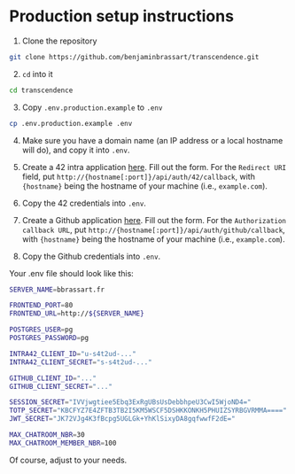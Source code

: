# Production setup instructions

1. Clone the repository

```sh
git clone https://github.com/benjaminbrassart/transcendence.git
```

2. `cd` into it

```sh
cd transcendence
```

3. Copy `.env.production.example` to `.env`

```sh
cp .env.production.example .env
```

4. Make sure you have a domain name (an IP address or a local hostname will do), and copy it into `.env`.

5. Create a 42 intra application [here](https://profile.intra.42.fr/oauth/applications). Fill out the form. For the `Redirect URI` field, put `http://{hostname[:port]}/api/auth/42/callback`, with `{hostname}` being the hostname of your machine (i.e., `example.com`).

6. Copy the 42 credentials into `.env`.

7. Create a Github application [here](https://github.com/settings/applications/new). Fill out the form. For the `Authorization callback URL`, put `http://{hostname[:port]}/api/auth/github/callback`, with `{hostname}` being the hostname of your machine (i.e., `example.com`).

8. Copy the Github credentials into `.env`.

Your .env file should look like this:

```sh
SERVER_NAME=bbrassart.fr

FRONTEND_PORT=80
FRONTEND_URL=http://${SERVER_NAME}

POSTGRES_USER=pg
POSTGRES_PASSWORD=pg

INTRA42_CLIENT_ID="u-s4t2ud-..."
INTRA42_CLIENT_SECRET="s-s4t2ud-..."

GITHUB_CLIENT_ID="..."
GITHUB_CLIENT_SECRET="..."

SESSION_SECRET="IVVjwgtiee5Ebq3ExRgUBsUsDebbhpeU3CwI5WjoND4="
TOTP_SECRET="KBCFYZ7E4ZFTB3TB2I5KM5WSCF5DSHKKONKH5PHUIZSYRBGVRMMA===="
JWT_SECRET="JK72VJg4K3fBcpg5UGLGk+YhKlSixyDA8gqfwwfF2dE="

MAX_CHATROOM_NBR=30
MAX_CHATROOM_MEMBER_NBR=100
```

Of course, adjust to your needs.
